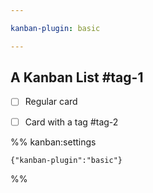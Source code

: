 ```yaml
---

kanban-plugin: basic

---
```


## A Kanban List #tag-1

- [ ] Regular card
- [ ] Card with a tag #tag-2




%% kanban:settings
```
{"kanban-plugin":"basic"}
```
%%
